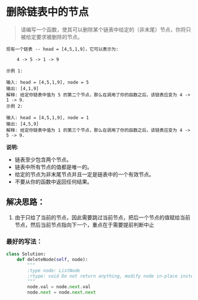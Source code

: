 # 删除链表中的节点

> 请编写一个函数，使其可以删除某个链表中给定的（非末尾）节点，你将只被给定要求被删除的节点。

```
现有一个链表 -- head = [4,5,1,9]，它可以表示为:

    4 -> 5 -> 1 -> 9
```

```
示例 1:

输入: head = [4,5,1,9], node = 5
输出: [4,1,9]
解释: 给定你链表中值为 5 的第二个节点，那么在调用了你的函数之后，该链表应变为 4 -> 1 -> 9.
示例 2:

输入: head = [4,5,1,9], node = 1
输出: [4,5,9]
解释: 给定你链表中值为 1 的第三个节点，那么在调用了你的函数之后，该链表应变为 4 -> 5 -> 9.
```

**说明:**

- 链表至少包含两个节点。
- 链表中所有节点的值都是唯一的。
- 给定的节点为非末尾节点并且一定是链表中的一个有效节点。
- 不要从你的函数中返回任何结果。


## 解决思路：
1. 由于只给了当前的节点，因此需要跳过当前节点，把后一个节点的值赋给当前节点，然后当前节点指向下一个，重点在于需要提前判断中止


### 最好的写法：

```python
class Solution:
    def deleteNode(self, node):
        """
        :type node: ListNode
        :rtype: void Do not return anything, modify node in-place instead.
        """
        node.val = node.next.val
        node.next = node.next.next
```